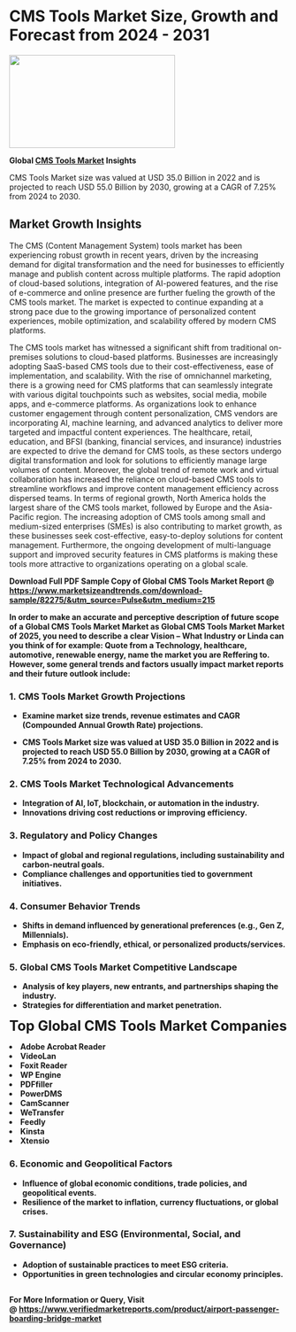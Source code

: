 <H1>CMS Tools Market Size, Growth and Forecast from 2024 - 2031</H1><img class="aligncenter size-medium wp-image-584254" src="https://thirdeyenews.in/wp-content/uploads/2024/09/Global-Market-Research-300x168.jpeg" alt="" width="300" height="168" /><p><strong>Global&nbsp;<a href="https://www.marketsizeandtrends.com/download-sample/82275/&amp;utm_source=Pulse&amp;utm_medium=215">CMS Tools Market</a> Insights</strong></p><p>CMS Tools Market size was valued at USD 35.0 Billion in 2022 and is projected to reach USD 55.0 Billion by 2030, growing at a CAGR of 7.25% from 2024 to 2030.</p><p><h2>Market Growth Insights</h2> <p>The CMS (Content Management System) tools market has been experiencing robust growth in recent years, driven by the increasing demand for digital transformation and the need for businesses to efficiently manage and publish content across multiple platforms. The rapid adoption of cloud-based solutions, integration of AI-powered features, and the rise of e-commerce and online presence are further fueling the growth of the CMS tools market. The market is expected to continue expanding at a strong pace due to the growing importance of personalized content experiences, mobile optimization, and scalability offered by modern CMS platforms.</p> <p><strong></strong></p> <p>The CMS tools market has witnessed a significant shift from traditional on-premises solutions to cloud-based platforms. Businesses are increasingly adopting SaaS-based CMS tools due to their cost-effectiveness, ease of implementation, and scalability. With the rise of omnichannel marketing, there is a growing need for CMS platforms that can seamlessly integrate with various digital touchpoints such as websites, social media, mobile apps, and e-commerce platforms. As organizations look to enhance customer engagement through content personalization, CMS vendors are incorporating AI, machine learning, and advanced analytics to deliver more targeted and impactful content experiences. The healthcare, retail, education, and BFSI (banking, financial services, and insurance) industries are expected to drive the demand for CMS tools, as these sectors undergo digital transformation and look for solutions to efficiently manage large volumes of content. Moreover, the global trend of remote work and virtual collaboration has increased the reliance on cloud-based CMS tools to streamline workflows and improve content management efficiency across dispersed teams. In terms of regional growth, North America holds the largest share of the CMS tools market, followed by Europe and the Asia-Pacific region. The increasing adoption of CMS tools among small and medium-sized enterprises (SMEs) is also contributing to market growth, as these businesses seek cost-effective, easy-to-deploy solutions for content management. Furthermore, the ongoing development of multi-language support and improved security features in CMS platforms is making these tools more attractive to organizations operating on a global scale.</p> <p><strong></p><p><span class=""><strong>Download Full PDF Sample Copy of Global CMS Tools Market Report</strong> @ <a href="https://www.marketsizeandtrends.com/download-sample/82275/&amp;utm_source=Pulse&amp;utm_medium=215" target="_blank">https://www.marketsizeandtrends.com/download-sample/82275/&amp;utm_source=Pulse&amp;utm_medium=215</a></span></p><p>In order to make an accurate and perceptive description of future scope of a Global&nbsp;CMS Tools Market Market as Global&nbsp;CMS Tools Market Market of 2025, you need to describe a clear Vision &ndash; What Industry or Linda can you think of for example: Quote from a Technology, healthcare, automotive, renewable energy, name the market you are Reffering to. However, some general trends and factors usually impact market reports and their future outlook include:</p><h3>1.&nbsp;<strong>CMS Tools Market Growth Projections</strong></h3><ul><li>Examine market size trends, revenue estimates and CAGR (Compounded Annual Growth Rate) projections.</li><li><p>CMS Tools Market size was valued at USD 35.0 Billion in 2022 and is projected to reach USD 55.0 Billion by 2030, growing at a CAGR of 7.25% from 2024 to 2030.</p></li></ul><h3>2.&nbsp;<strong>CMS Tools Market Technological Advancements</strong></h3><ul><li>Integration of AI, IoT, blockchain, or automation in the industry.</li><li>Innovations driving cost reductions or improving efficiency.</li></ul><h3>3.&nbsp;<strong>Regulatory and Policy Changes</strong></h3><ul><li>Impact of global and regional regulations, including sustainability and carbon-neutral goals.</li><li>Compliance challenges and opportunities tied to government initiatives.</li></ul><h3>4.&nbsp;<strong>Consumer Behavior Trends</strong></h3><ul><li>Shifts in demand influenced by generational preferences (e.g., Gen Z, Millennials).</li><li>Emphasis on eco-friendly, ethical, or personalized products/services.</li></ul><h3>5.&nbsp;<strong>Global CMS Tools Market Competitive Landscape</strong></h3><ul><li>Analysis of key players, new entrants, and partnerships shaping the industry.</li><li>Strategies for differentiation and market penetration.</li></ul><p data-pm-slice="1 1 []"><span style="color: inherit; font-family: inherit; font-size: 25px;">Top Global CMS Tools Market Companies</span></p><div class="" data-test-id=""><p><li>Adobe Acrobat Reader</li><li> VideoLan</li><li> Foxit Reader</li><li> WP Engine</li><li> PDFfiller</li><li> PowerDMS</li><li> CamScanner</li><li> WeTransfer</li><li> Feedly</li><li> Kinsta</li><li> Xtensio</li></p></div><h3>6.&nbsp;<strong>Economic and Geopolitical Factors</strong></h3><ul><li>Influence of global economic conditions, trade policies, and geopolitical events.</li><li>Resilience of the market to inflation, currency fluctuations, or global crises.</li></ul><h3>7.&nbsp;<strong>Sustainability and ESG (Environmental, Social, and Governance)</strong></h3><ul><li>Adoption of sustainable practices to meet ESG criteria.</li><li>Opportunities in green technologies and circular economy principles.</li></ul><h2><strong style="font-size: 14px;">For More Information or Query, Visit @&nbsp;</strong><a style="background-color: #ffffff; font-size: 14px;" href="https://www.marketsizeandtrends.com/report/cms-tools-market/" target="_blank">https://www.verifiedmarketreports.com/product/airport-passenger-boarding-bridge-market</a></h2>
